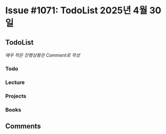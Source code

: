 # Issue #1071: TodoList 2025년 4월 30일

## TodoList

*매우 작은 진행상황은 Comment로 작성*

### Todo  

### Lecture

### Projects

### Books


## Comments

